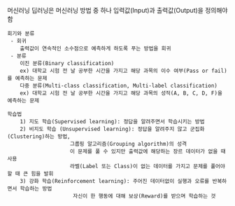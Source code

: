 머신러닝
	딥러닝은 머신러닝 방법 중 하나
	입력값(Input)과 출력값(Output)을 정의해야 함
	
	회기와 분류
	 - 회귀
		출력값이 연속적인 소수점으로 예측하게 하도록 푸는 방법을 회귀
	 - 분류
		이진 분류(Binary classification)
		ex) 대학교 시험 전 날 공부한 시간을 가지고 해당 과목의 이수 여부(Pass or fail)를 예측하는 문제
		다중 분류(Multi-class classification, Multi-label classification)
		ex) 대학교 시험 전 날 공부한 시간을 가지고 해당 과목의 성적(A, B, C, D, F)을 예측하는 문제
	
	학습법
		1) 지도 학습(Supervised learning): 정답을 알려주면서 학습시키는 방법
		2) 비지도 학습 (Unsupervised learning): 정답을 알려주지 않고 군집화(Clustering)하는 방법, 
						그룹핑 알고리즘(Grouping algorithm)의 성격
						이 문제를 풀 수 있지만 출력값에 해당하는 장르 데이터가 없을 때 사용
						라벨(Label 또는 Class)이 없는 데이터를 가지고 문제를 풀어야 할 때 큰 힘을 발휘
		3) 강화 학습(Reinforcement learning): 주어진 데이터없이 실행과 오류를 반복하면서 학습하는 방법 
						 자신이 한 행동에 대해 보상(Reward)를 받으며 학습하는 것